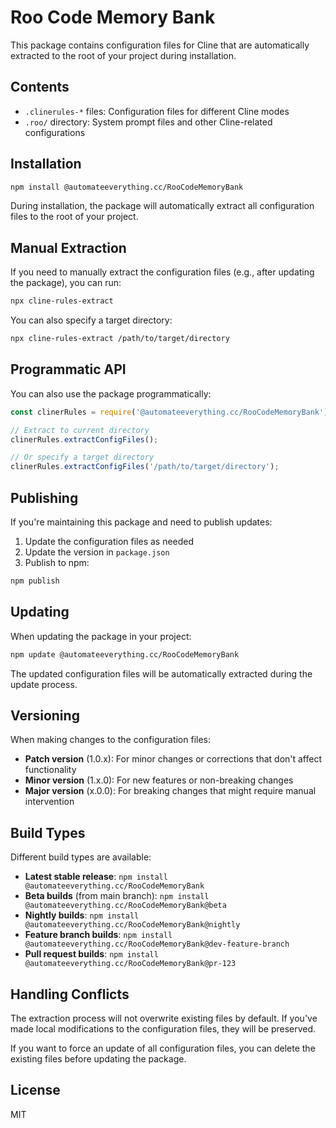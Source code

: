 # Roo Code Memory Bank

This package contains configuration files for Cline that are automatically extracted to the root of your project during installation.

## Contents

- `.clinerules-*` files: Configuration files for different Cline modes
- `.roo/` directory: System prompt files and other Cline-related configurations

## Installation

```bash
npm install @automateeverything.cc/RooCodeMemoryBank
```

During installation, the package will automatically extract all configuration files to the root of your project.

## Manual Extraction

If you need to manually extract the configuration files (e.g., after updating the package), you can run:

```bash
npx cline-rules-extract
```

You can also specify a target directory:

```bash
npx cline-rules-extract /path/to/target/directory
```

## Programmatic API

You can also use the package programmatically:

```javascript
const clinerRules = require('@automateeverything.cc/RooCodeMemoryBank');

// Extract to current directory
clinerRules.extractConfigFiles();

// Or specify a target directory
clinerRules.extractConfigFiles('/path/to/target/directory');
```

## Publishing

If you're maintaining this package and need to publish updates:

1. Update the configuration files as needed
2. Update the version in `package.json`
3. Publish to npm:

```bash
npm publish
```

## Updating

When updating the package in your project:

```bash
npm update @automateeverything.cc/RooCodeMemoryBank
```

The updated configuration files will be automatically extracted during the update process.

## Versioning

When making changes to the configuration files:

- **Patch version** (1.0.x): For minor changes or corrections that don't affect functionality
- **Minor version** (1.x.0): For new features or non-breaking changes
- **Major version** (x.0.0): For breaking changes that might require manual intervention

## Build Types

Different build types are available:

- **Latest stable release**: `npm install @automateeverything.cc/RooCodeMemoryBank`
- **Beta builds** (from main branch): `npm install @automateeverything.cc/RooCodeMemoryBank@beta`
- **Nightly builds**: `npm install @automateeverything.cc/RooCodeMemoryBank@nightly`
- **Feature branch builds**: `npm install @automateeverything.cc/RooCodeMemoryBank@dev-feature-branch`
- **Pull request builds**: `npm install @automateeverything.cc/RooCodeMemoryBank@pr-123`

## Handling Conflicts

The extraction process will not overwrite existing files by default. If you've made local modifications to the configuration files, they will be preserved.

If you want to force an update of all configuration files, you can delete the existing files before updating the package.

## License

MIT